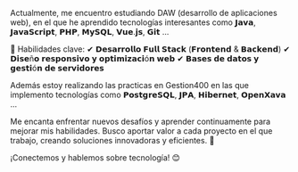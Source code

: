 Actualmente, me encuentro estudiando DAW (desarrollo de aplicaciones web), en el que he aprendido tecnologías interesantes como 𝗝𝗮𝘃𝗮, 𝗝𝗮𝘃𝗮𝗦𝗰𝗿𝗶𝗽𝘁, 𝗣𝗛𝗣, 𝗠𝘆𝗦𝗤𝗟, 𝗩𝘂𝗲.𝗷𝘀, 𝗚𝗶𝘁 ...

📌 Habilidades clave:
✔ 𝗗𝗲𝘀𝗮𝗿𝗿𝗼𝗹𝗹𝗼 𝗙𝘂𝗹𝗹 𝗦𝘁𝗮𝗰𝗸 (𝗙𝗿𝗼𝗻𝘁𝗲𝗻𝗱 & 𝗕𝗮𝗰𝗸𝗲𝗻𝗱)
✔ 𝗗𝗶𝘀𝗲ñ𝗼 𝗿𝗲𝘀𝗽𝗼𝗻𝘀𝗶𝘃𝗼 𝘆 𝗼𝗽𝘁𝗶𝗺𝗶𝘇𝗮𝗰𝗶ó𝗻 𝘄𝗲𝗯
✔ 𝗕𝗮𝘀𝗲𝘀 𝗱𝗲 𝗱𝗮𝘁𝗼𝘀 𝘆 𝗴𝗲𝘀𝘁𝗶ó𝗻 𝗱𝗲 𝘀𝗲𝗿𝘃𝗶𝗱𝗼𝗿𝗲𝘀

Además estoy realizando las practicas en Gestion400 en las que implemento tecnologías como 𝗣𝗼𝘀𝘁𝗴𝗿𝗲𝗦𝗤𝗟, 𝗝𝗣𝗔, 𝗛𝗶𝗯𝗲𝗿𝗻𝗲𝘁, 𝗢𝗽𝗲𝗻𝗫𝗮𝘃𝗮 ...

Me encanta enfrentar nuevos desafíos y aprender continuamente para mejorar mis habilidades. Busco aportar valor a cada proyecto en el que trabajo, creando soluciones innovadoras y eficientes. 🚀

¡Conectemos y hablemos sobre tecnología! 😊
